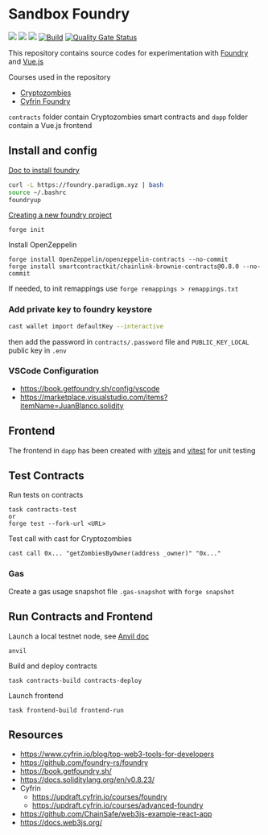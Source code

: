 # Sandbox Foundry

<img src="https://img.shields.io/badge/solidity-0.8.13-005850?style=flat"> <img src="https://img.shields.io/badge/Vue.js-35495E?logo=vuedotjs&logoColor=4FC08D" /> <img src="https://img.shields.io/badge/-Ethereum-005850?style=flat&logo=Ethereum">
[![Build](https://github.com/icyfry/sandbox-foundry/actions/workflows/build.yml/badge.svg)](https://github.com/icyfry/sandbox-foundry/actions/workflows/build.yml)
[![Quality Gate Status](https://sonarcloud.io/api/project_badges/measure?project=icyfry_sandbox-foundry&metric=alert_status)](https://sonarcloud.io/summary/new_code?id=icyfry_sandbox-foundry)

This repository contains source codes for experimentation with [Foundry](https://github.com/foundry-rs) and [Vue.js](https://vuejs.org/)

Courses used in the repository
* [Cryptozombies](https://cryptozombies.io/en/)
* [Cyfrin Foundry](https://updraft.cyfrin.io/courses/foundry)

`contracts` folder contain Cryptozombies smart contracts and `dapp` folder contain a Vue.js frontend

## Install and config

[Doc to install foundry](https://book.getfoundry.sh/getting-started/installation)

```bash
curl -L https://foundry.paradigm.xyz | bash
source ~/.bashrc
foundryup
```

[Creating a new foundry project](https://book.getfoundry.sh/projects/creating-a-new-project)
```
forge init
```

Install OpenZeppelin
```
forge install OpenZeppelin/openzeppelin-contracts --no-commit
forge install smartcontractkit/chainlink-brownie-contracts@0.8.0 --no-commit
```

If needed, to init remappings use `forge remappings > remappings.txt`

### Add private key to foundry keystore

```bash
cast wallet import defaultKey --interactive
```

then add the password in `contracts/.password` file and `PUBLIC_KEY_LOCAL` public key in `.env`

### VSCode Configuration

* https://book.getfoundry.sh/config/vscode
* https://marketplace.visualstudio.com/items?itemName=JuanBlanco.solidity

## Frontend

The frontend in `dapp` has been created with [vitejs](https://vitejs.dev/guide/) and [vitest](https://vitest.dev/guide/) for unit testing 


## Test Contracts

Run tests on contracts
```
task contracts-test
or
forge test --fork-url <URL>
```

Test call with cast for Cryptozombies
```
cast call 0x... "getZombiesByOwner(address _owner)" "0x..."
```

### Gas

Create a gas usage snapshot file `.gas-snapshot` with `forge snapshot`

## Run Contracts and Frontend

Launch a local testnet node, see [Anvil doc](https://book.getfoundry.sh/reference/anvil/)
```
anvil
```
Build and deploy contracts
```
task contracts-build contracts-deploy
```
Launch frontend
```
task frontend-build frontend-run
```

## Resources

* https://www.cyfrin.io/blog/top-web3-tools-for-developers
* https://github.com/foundry-rs/foundry
* https://book.getfoundry.sh/
* https://docs.soliditylang.org/en/v0.8.23/
* Cyfrin
    * https://updraft.cyfrin.io/courses/foundry
    * https://updraft.cyfrin.io/courses/advanced-foundry
* https://github.com/ChainSafe/web3js-example-react-app
* https://docs.web3js.org/